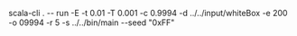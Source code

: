 scala-cli . -- run -E -t 0.01 -T 0.001 -c 0.9994 -d ../../input/whiteBox -e 200 -o 09994 -r 5 -s ../../bin/main --seed "0xFF"
